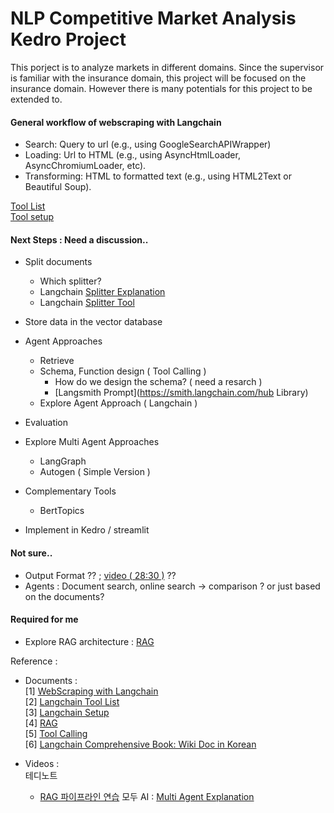 # NLP Competitive Market Analysis Kedro Project
This porject is to analyze markets in different domains. Since the supervisor is familiar with the insurance domain, this project will be focused on the insurance domain. However there is many potentials for this project to be extended to.  

#### General workflow of webscraping with Langchain
- Search: Query to url (e.g., using GoogleSearchAPIWrapper) 
- Loading: Url to HTML (e.g., using AsyncHtmlLoader, AsyncChromiumLoader, etc).
- Transforming: HTML to formatted text (e.g., using HTML2Text or Beautiful Soup).

[Tool List](https://python.langchain.com/v0.1/docs/integrations/tools/)  
[Tool setup](https://python.langchain.com/v0.1/docs/get_started/installation/)   

#### Next Steps : Need a discussion.. 
- Split documents
    - Which splitter?  
    - Langchain [Splitter Explanation](https://python.langchain.com/v0.1/docs/modules/data_connection/document_transformers/)  
    - Langchain [Splitter Tool](https://js.langchain.com/v0.1/docs/modules/data_connection/document_transformers/)
- Store data in the vector database 
- Agent Approaches
    - Retrieve
    - Schema, Function design ( Tool Calling )  
        - How do we design the schema? ( need a resarch )
        - [Langsmith Prompt](https://smith.langchain.com/hub Library)
    - Explore Agent Approach ( Langchain )
- Evaluation 
- Explore Multi Agent Approaches
    - LangGraph
    - Autogen ( Simple Version )
- Complementary Tools
    - BertTopics 

- Implement in Kedro / streamlit 


#### Not sure..
- Output Format ?? ; [video ( 28:30 )](https://www.youtube.com/watch?app=desktop&v=NHeOMxa7VgU) ?? 
- Agents : Document search, online search -> comparison ? or just based on the documents? 

#### Required for me
- Explore RAG architecture : [RAG](https://python.langchain.com/v0.1/docs/use_cases/question_answering/)
  

Reference :   
- Documents :  
  [1] [WebScraping with Langchain](https://python.langchain.com/v0.1/docs/use_cases/web_scraping/)   
  [2] [Langchain Tool List](https://python.langchain.com/v0.1/docs/integrations/tools/)    
  [3] [Langchain Setup](https://python.langchain.com/v0.1/docs/get_started/installation/)     
  [4] [RAG](https://python.langchain.com/v0.1/docs/use_cases/question_answering/)  
  [5] [Tool Calling](https://python.langchain.com/docs/concepts/tool_calling/)  
  [6] [Langchain Comprehensive Book: Wiki Doc in Korean](https://wikidocs.net/262595)  
  
- Videos :  
  테디노트
    - [RAG 파이프라인 연습](https://www.youtube.com/watch?v=1scMJH93v0M&t=572s)
  모두 AI : [Multi Agent Explanation](https://www.youtube.com/watch?v=1n_Kui6B43Y)  
